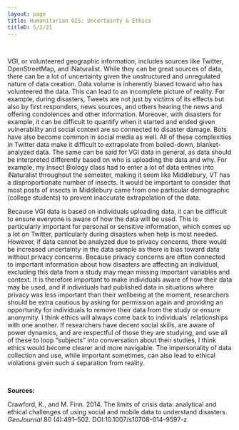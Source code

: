 ```yaml
---
layout: page
title: Humanitarian GIS: Uncertainty & Ethics
titleD: 5/2/21
---  
```


&nbsp;

VGI, or volunteered geographic information, includes sources like Twitter, OpenStreetMap, and iNaturalist. While they can be great sources of data, there can be a lot of uncertainty given the unstructured and unregulated nature of data creation. Data volume is inherently biased toward who has volunteered the data. This can lead to an incomplete picture of reality. For example, during disasters, Tweets are not just by victims of its effects but also by first responders, news sources, and others hearing the news and offering condolences and other information. Moreover, with disasters for example, it can be difficult to quantify when it started and ended given vulnerability and social context are so connected to disaster damage. Bots have also become common in social media as well. All of these complexities in Twitter data make it difficult to extrapolate from boiled-down, blanket-analyzed data. The same can be said for VGI data in general, as data should be interpreted differently based on who is uploading the data and why. For example, my Insect Biology class had to enter a lot of data entries into iNaturalist throughout the semester, making it seem like Middlebury, VT has a disproportionate number of insects. It would be important to consider that most posts of insects in Middlebury came from one particular demographic (college students) to prevent inaccurate extrapolation of the data.  

Because VGI data is based on individuals uploading data, it can be difficult to ensure everyone is aware of how the data will be used. This is particularly important for personal or sensitive information, which comes up a lot on Twitter, particularly during disasters when help is most needed. However, if data cannot be analyzed due to privacy concerns, there would be increased uncertainty in the data sample as there is bias toward data without privacy concerns. Because privacy concerns are often connected to important information about how disasters are affecting an individual, excluding this data from a study may mean missing important variables and context. It is therefore important to make individuals aware of how their data may be used, and if individuals had published data in situations where privacy was less important than their wellbeing at the moment, researchers should be extra cautious by asking for permission again and providing an opportunity for individuals to remove their data from the study or ensure anonymity. I think ethics will always come back to individuals’ relationships with one another. If researchers have decent social skills, are aware of power dynamics, and are respectful of those they are studying, and use all of these to loop “subjects” into conversation about their studies, I think ethics would become clearer and more navigable. The impersonality of data collection and use, while important sometimes, can also lead to ethical violations given such a separation from reality. 

&nbsp;  


**Sources:** 

Crawford, K., and M. Finn. 2014. The limits of crisis data: analytical and ethical challenges of using social and mobile data to understand disasters. *GeoJournal* 80 (4):491–502. DOI:10.1007/s10708-014-9597-z